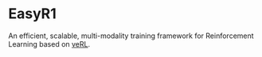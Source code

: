 # EasyR1

An efficient, scalable, multi-modality training framework for Reinforcement Learning based on [veRL](https://github.com/volcengine/verl).
